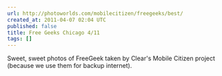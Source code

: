 ```yaml
---
url: http://photoworlds.com/mobilecitizen/freegeeks/best/
created_at: 2011-04-07 02:04 UTC
published: false
title: Free Geeks Chicago 4/11
tags: []
---
```


Sweet, sweet photos of FreeGeek taken by Clear's Mobile Citizen project (because we use them for backup internet).
